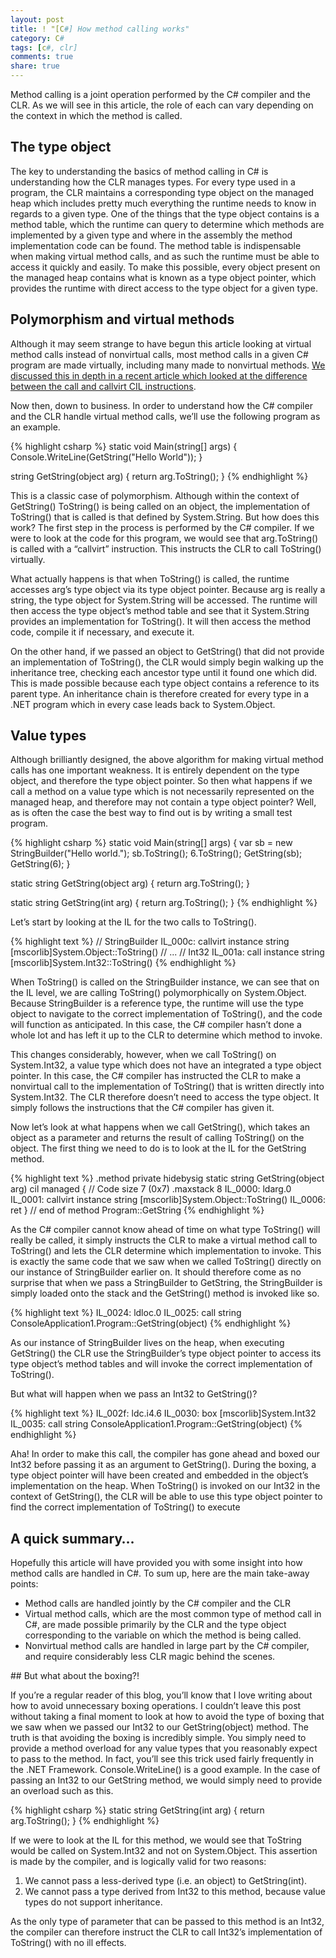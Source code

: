 ```yaml
---
layout: post
title: ! "[C#] How method calling works"
category: C#
tags: [c#, clr]
comments: true
share: true
---
```

Method calling is a joint operation performed by the C# compiler and the CLR. As we will see in this article, the role of each can vary depending on the context in which the method is called.

## The type object

The key to understanding the basics of method calling in C# is understanding how the CLR manages types. For every type used in a program, the CLR maintains a corresponding type object on the managed heap which includes pretty much everything the runtime needs to know in regards to a given type. One of the things that the type object contains is a method table, which the runtime can query to determine which methods are implemented by a given type and where in the assembly the method implementation code can be found. The method table is indispensable when making virtual method calls, and as such the runtime must be able to access it quickly and easily. To make this possible, every object present on the managed heap contains what is known as a type object pointer, which provides the runtime with direct access to the type object for a given type.

## Polymorphism and virtual methods

Although it may seem strange to have begun this article looking at virtual method calls instead of nonvirtual calls, most method calls in a given C# program are made virtually, including many made to nonvirtual methods. [We discussed this in depth in a recent article which looked at the difference between the call and callvirt CIL instructions](http://www.levibotelho.com/call-and-callvirt-in-cil/).

Now then, down to business. In order to understand how the C# compiler and the CLR handle virtual method calls, we’ll use the following program as an example.

{% highlight csharp %}
static void Main(string[] args)
{
    Console.WriteLine(GetString("Hello World"));
}

string GetString(object arg)
{
    return arg.ToString();
}
{% endhighlight %}

This is a classic case of polymorphism. Although within the context of GetString() ToString() is being called on an object, the implementation of ToString() that is called is that defined by System.String. But how does this work? The first step in the process is performed by the C# compiler. If we were to look at the code for this program, we would see that arg.ToString() is called with a “callvirt” instruction. This instructs the CLR to call ToString() virtually.

What actually happens is that when ToString() is called, the runtime accesses arg’s type object via its type object pointer. Because arg is really a string, the type object for System.String will be accessed. The runtime will then access the type object’s method table and see that it System.String provides an implementation for ToString(). It will then access the method code, compile it if necessary, and execute it.

On the other hand, if we passed an object to GetString() that did not provide an implementation of ToString(), the CLR would simply begin walking up the inheritance tree, checking each ancestor type until it found one which did. This is made possible because each type object contains a reference to its parent type. An inheritance chain is therefore created for every type in a .NET program which in every case leads back to System.Object.

## Value types

Although brilliantly designed, the above algorithm for making virtual method calls has one important weakness. It is entirely dependent on the type object, and therefore the type object pointer. So then what happens if we call a method on a value type which is not necessarily represented on the managed heap, and therefore may not contain a type object pointer? Well, as is often the case the best way to find out is by writing a small test program.

{% highlight csharp %}
static void Main(string[] args)
{
    var sb = new StringBuilder("Hello world.");
    sb.ToString();
    6.ToString();
    GetString(sb);
    GetString(6);
}

static string GetString(object arg)
{
    return arg.ToString();
}

static string GetString(int arg)
{
    return arg.ToString();
}
{% endhighlight %}

Let’s start by looking at the IL for the two calls to ToString().

{% highlight text %}
// StringBuilder
IL_000c:  callvirt   instance string [mscorlib]System.Object::ToString()
// ...
// Int32
IL_001a:  call       instance string [mscorlib]System.Int32::ToString()
{% endhighlight %}

When ToString() is called on the StringBuilder instance, we can see that on the IL level, we are calling ToString() polymorphically on System.Object. Because StringBuilder is a reference type, the runtime will use the type object to navigate to the correct implementation of ToString(), and the code will function as anticipated. In this case, the C# compiler hasn’t done a whole lot and has left it up to the CLR to determine which method to invoke.

This changes considerably, however, when we call ToString() on System.Int32, a value type which does not have an integrated a type object pointer. In this case, the C# compiler has instructed the CLR to make a nonvirtual call to the implementation of ToString() that is written directly into System.Int32. The CLR therefore doesn’t need to access the type object. It simply follows the instructions that the C# compiler has given it.

Now let’s look at what happens when we call GetString(), which takes an object as a parameter and returns the result of calling ToString() on the object. The first thing we need to do is to look at the IL for the GetString method.

{% highlight text %}
.method private hidebysig static string  GetString(object arg) cil managed
{
  // Code size       7 (0x7)
  .maxstack  8
  IL_0000:  ldarg.0
  IL_0001:  callvirt   instance string [mscorlib]System.Object::ToString()
  IL_0006:  ret
} // end of method Program::GetString
{% endhighlight %}

As the C# compiler cannot know ahead of time on what type ToString() will really be called, it simply instructs the CLR to make a virtual method call to ToString() and lets the CLR determine which implementation to invoke. This is exactly the same code that we saw when we called ToString() directly on our instance of StringBuilder earlier on. It should therefore come as no surprise that when we pass a StringBuilder to GetString, the StringBuilder is simply loaded onto the stack and the GetString() method is invoked like so.

{% highlight text %}
  IL_0024:  ldloc.0
  IL_0025:  call       string ConsoleApplication1.Program::GetString(object)
{% endhighlight %}

As our instance of StringBuilder lives on the heap, when executing GetString() the CLR use the StringBuilder’s type object pointer to access its type object’s method tables and will invoke the correct implementation of ToString().

But what will happen when we pass an Int32 to GetString()?

{% highlight text %}
  IL_002f:  ldc.i4.6
  IL_0030:  box        [mscorlib]System.Int32
  IL_0035:  call       string ConsoleApplication1.Program::GetString(object)
{% endhighlight %}

Aha! In order to make this call, the compiler has gone ahead and boxed our Int32 before passing it as an argument to GetString(). During the boxing, a type object pointer will have been created and embedded in the object’s implementation on the heap. When ToString() is invoked on our Int32 in the context of GetString(), the CLR will be able to use this type object pointer to find the correct implementation of ToString() to execute

## A quick summary…

Hopefully this article will have provided you with some insight into how method calls are handled in C#. To sum up, here are the main take-away points:

<ul>
<li>Method calls are handled jointly by the C# compiler and the CLR</li>
<li>Virtual method calls, which are the most common type of method call in C#, are made possible primarily by the CLR and the type object corresponding to the variable on which the method is being called.</li>
<li>Nonvirtual method calls are handled in large part by the C# compiler, and require considerably less CLR magic behind the scenes.</li>
</ul>
## But what about the boxing?!

If you’re a regular reader of this blog, you’ll know that I love writing about how to avoid unnecessary boxing operations. I couldn’t leave this post without taking a final moment to look at how to avoid the type of boxing that we saw when we passed our Int32 to our GetString(object) method. The truth is that avoiding the boxing is incredibly simple. You simply need to provide a method overload for any value types that you reasonably expect to pass to the method. In fact, you’ll see this trick used fairly frequently in the .NET Framework. Console.WriteLine() is a good example. In the case of passing an Int32 to our GetString method, we would simply need to provide an overload such as this.

{% highlight csharp %}
static string GetString(int arg)
{
    return arg.ToString();
}
{% endhighlight %}

If we were to look at the IL for this method, we would see that ToString would be called on System.Int32 and not on System.Object. This assertion is made by the compiler, and is logically valid for two reasons:

<ol>
<li>We cannot pass a less-derived type (i.e. an object) to GetString(int).</li>
<li>We cannot pass a type derived from Int32 to this method, because value types do not support inheritance. </li>
</ol>
As the only type of parameter that can be passed to this method is an Int32, the compiler can therefore instruct the CLR to call Int32’s implementation of ToString() with no ill effects.